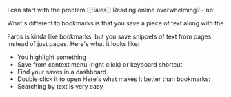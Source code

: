 I can start with the problem [[Sales]] 
Reading online overwhelming? - no!

What's different to bookmarks is that you save a piece of text along with the  

Faros is kinda like bookmarks, but you save snippets of text from pages instead of just pages.
Here's what it looks like:
* You highlight something
* Save from context menu (right click) or keyboard shortcut
* Find your saves in a dashboard
* Double click it to open
Here's what makes it better than bookmarks:
* Searching by text is very easy